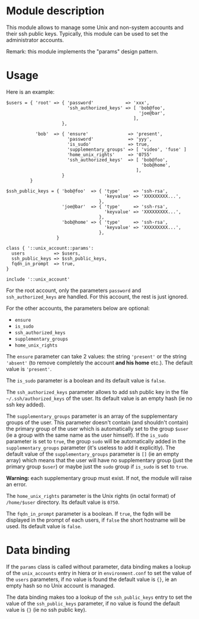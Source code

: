 # Module description

This module allows to manage some Unix and non-system
accounts and their ssh public keys. Typically, this module
can be used to set the administrator accounts.

Remark: this module implements the "params" design pattern.




# Usage

Here is an example:

```puppet
$users = { 'root' => { 'password'            => 'xxx',
                       'ssh_authorized_keys' => [ 'bob@foo',
                                                  'joe@bar',
                                                ],
                     },

           'bob'  => { 'ensure'               => 'present',
                       'password'             => 'yyy',
                       'is_sudo'              => true,
                       'supplementary_groups' => [ 'video', 'fuse' ]
                       'home_unix_rights'     => '0755'
                       'ssh_authorized_keys'  => [ 'bob@foo',
                                                   'bob@home',
                                                 ],
                     }
         }

$ssh_public_keys = { 'bob@foo'  => { 'type'     => 'ssh-rsa',
                                     'keyvalue' => 'XXXXXXXXX...',
                                   },
                     'joe@bar'  => { 'type'     => 'ssh-rsa',
                                     'keyvalue' => 'XXXXXXXXX...',
                                   },
                     'bob@home' => { 'type'     => 'ssh-rsa',
                                     'keyvalue' => 'XXXXXXXXX...',
                                   },
                   }

class { '::unix_account::params':
  users           => $users,
  ssh_public_keys => $ssh_public_keys,
  fqdn_in_prompt  => true,
}

include '::unix_account'
```

For the root account, only the parameters `password` and
`ssh_authorized_keys` are handled. For this account, the
rest is just ignored.

For the other accounts, the parameters below are optional:
- `ensure`
- `is_sudo`
- `ssh_authorized_keys`
- `supplementary_groups`
- `home_unix_rights`

The `ensure` parameter can take 2 values: the string
`'present'` or the string `'absent'` (to remove completely
the account **and his home** etc.). The default value is
`'present'`.

The `is_sudo` parameter is a boolean and its default
value is `false`.

The `ssh_authorized_keys` parameter allows to add ssh public
key in the file `~/.ssh/authorized_keys` of the user. Its
default value is an empty hash (ie no ssh key added).

The `supplementary_groups` parameter is an array of the
supplementary groups of the user. This parameter doesn't
contain (and shouldn't contain) the primary group of the
user which is automatically set to the group `$user` (ie a
group with the same name as the user himself). If the
`is_sudo` parameter is set to `true`, the group `sudo` will
be automatically added in the `supplementary_groups`
parameter (it's useless to add it explicitly). The default
value of the `supplementary_groups` parameter is `[]` (ie an
empty array) which means that the user will have no
supplementary group (just the primary group `$user`) or
maybe just the `sudo` group if `is_sudo` is set to `true`.

**Warning:** each supplementary group must exist. If not,
the module will raise an error.

The `home_unix_rights` parameter is the Unix rights (in
octal format) of `/home/$user` directory. Its default value
is `0750`.

The `fqdn_in_prompt` parameter is a boolean. If `true`, the
fqdn will be displayed in the prompt of each users, if
`false` the short hostname will be used. Its default value
is `false`.




# Data binding

If the `params` class is called without parameter, data
binding makes a lookup of the `unix_accounts` entry in hiera
or in `environment.conf` to set the value of the `users`
parameters, if no value is found the default value is `{}`,
ie an empty hash so no Unix account is managed.

The data binding makes too a lookup of the `ssh_public_keys`
entry to set the value of the `ssh_public_keys` parameter,
if no value is found the default value is `{}` (ie no ssh
public key).


